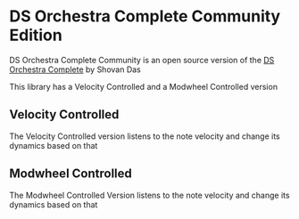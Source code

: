 # DS Orchestra Complete Community Edition

DS Orchestra Complete Community is an open source version of the [DS Orchestra Complete](bit.ly/DS-OC) by Shovan Das

This library has a Velocity Controlled and a Modwheel Controlled version

## Velocity Controlled

The Velocity Controlled version listens to the note velocity and change its dynamics based on that

## Modwheel Controlled

The Modwheel Controlled Version listens to the note velocity and change its dynamics based on that
